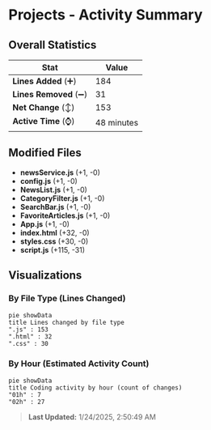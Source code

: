 # Projects - Activity Summary 

## Overall Statistics

| Stat                   | Value                                                             |
| ---------------------- | ----------------------------------------------------------------- |
| **Lines Added** (➕)   | 184                                          |
| **Lines Removed** (➖) | 31                                        |
| **Net Change** (↕)    | 153                |
| **Active Time** (⌚)   | 48 minutes |


## Modified Files
- **newsService.js** (+1, -0)
- **config.js** (+1, -0)
- **NewsList.js** (+1, -0)
- **CategoryFilter.js** (+1, -0)
- **SearchBar.js** (+1, -0)
- **FavoriteArticles.js** (+1, -0)
- **App.js** (+1, -0)
- **index.html** (+32, -0)
- **styles.css** (+30, -0)
- **script.js** (+115, -31)

## Visualizations

### By File Type (Lines Changed)

```mermaid
pie showData
title Lines changed by file type
".js" : 153
".html" : 32
".css" : 30
```

### By Hour (Estimated Activity Count)

```mermaid
pie showData
title Coding activity by hour (count of changes)
"01h" : 7
"02h" : 27
```


> **Last Updated:** 1/24/2025, 2:50:49 AM